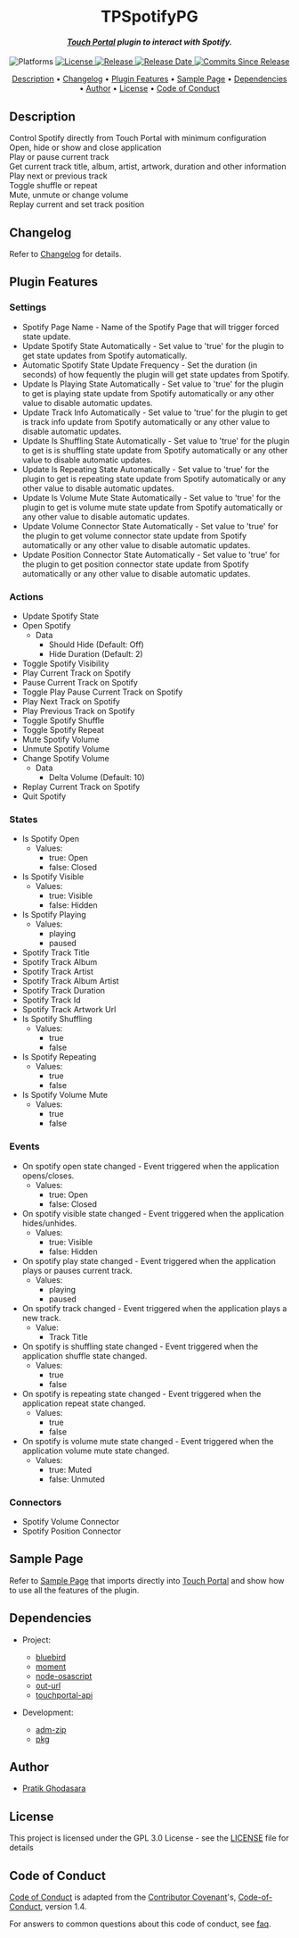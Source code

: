 <h1 align="center">
  <br>
  TPSpotifyPG
  <br>
</h1>

<h4 align="center"><i><a href="https://www.touch-portal.com" target="_blank">Touch Portal</a> plugin to interact with Spotify.</i></h4>

<p align="center">
  <a>
    <img src="https://img.shields.io/badge/OS-macOS-blue?style=for-the-badge"
         alt="Platforms">
  </a>
  <a href="#license">
    <img src="https://img.shields.io/github/license/pratikghodasara/tp-spotify-pg?style=for-the-badge"
         alt="License">
  </a>
  <a href="https://github.com/pratikghodasara/tp-spotify-pg/releases">
    <img src="https://img.shields.io/github/v/release/pratikghodasara/tp-spotify-pg?include_prereleases&sort=semver&style=for-the-badge"
         alt="Release">
  </a>
  <a href="https://github.com/pratikghodasara/tp-spotify-pg/releases">
    <img src="https://img.shields.io/github/release-date-pre/pratikghodasara/tp-spotify-pg?style=for-the-badge"
         alt="Release Date">
  </a>
  <a href="https://github.com/pratikghodasara/tp-spotify-pg/commits/master/">
    <img src="https://img.shields.io/github/commits-since/pratikghodasara/tp-spotify-pg/latest?include_prereleases&style=for-the-badge&label=Commits%20Since%20Release"
         alt="Commits Since Release">
  </a>
</p>

<p align="center">
  <a href="#description">Description</a> •
  <a href="#changelog">Changelog</a> •
  <a href="#plugin-features">Plugin Features</a> •
  <a href="#sample-page">Sample Page</a> •
  <a href="#dependencies">Dependencies</a> •
  <a href="#author">Author</a> •
  <a href="#license">License</a> •
  <a href="#code-of-conduct">Code of Conduct</a>
</p>

## Description

Control Spotify directly from Touch Portal with minimum configuration<br>
Open, hide or show and close application<br>
Play or pause current track<br>
Get current track title, album, artist, artwork, duration and other information<br>
Play next or previous track<br>
Toggle shuffle or repeat<br>
Mute, unmute or change volume<br>
Replay current and set track position<br>

## Changelog

Refer to [Changelog](CHANGELOG.md) for details.

## Plugin Features

### Settings
 - Spotify Page Name - Name of the Spotify Page that will trigger forced state update.
 - Update Spotify State Automatically - Set value to 'true' for the plugin to get state updates from Spotify automatically.
 - Automatic Spotify State Update Frequency - Set the duration (in seconds) of how fequently the plugin will get state updates from Spotify.
 - Update Is Playing State Automatically - Set value to 'true' for the plugin to get is playing state update from Spotify automatically or any other value to disable automatic updates.
 - Update Track Info Automatically - Set value to 'true' for the plugin to get is track info update from Spotify automatically or any other value to disable automatic updates.
 - Update Is Shuffling State Automatically - Set value to 'true' for the plugin to get is is shuffling state update from Spotify automatically or any other value to disable automatic updates.
 - Update Is Repeating State Automatically - Set value to 'true' for the plugin to get is repeating state update from Spotify automatically or any other value to disable automatic updates.
 - Update Is Volume Mute State Automatically - Set value to 'true' for the plugin to get is volume mute state update from Spotify automatically or any other value to disable automatic updates.
 - Update Volume Connector State Automatically - Set value to 'true' for the plugin to get volume connector state update from Spotify automatically or any other value to disable automatic updates.
 - Update Position Connector State Automatically - Set value to 'true' for the plugin to get position connector state update from Spotify automatically or any other value to disable automatic updates.

### Actions
  - Update Spotify State
  - Open Spotify
    - Data
      - Should Hide (Default: Off)
      - Hide Duration (Default: 2)
  - Toggle Spotify Visibility
  - Play Current Track on Spotify
  - Pause Current Track on Spotify
  - Toggle Play Pause Current Track on Spotify
  - Play Next Track on Spotify
  - Play Previous Track on Spotify
  - Toggle Spotify Shuffle
  - Toggle Spotify Repeat
  - Mute Spotify Volume
  - Unmute Spotify Volume
  - Change Spotify Volume
    - Data
      - Delta Volume (Default: 10)
  - Replay Current Track on Spotify
  - Quit Spotify

### States
  - Is Spotify Open
    - Values:
      - true: Open
      - false: Closed
  - Is Spotify Visible
    - Values:
      - true: Visible
      - false: Hidden
  - Is Spotify Playing
    - Values:
      - playing
      - paused
  - Spotify Track Title
  - Spotify Track Album
  - Spotify Track Artist
  - Spotify Track Album Artist
  - Spotify Track Duration
  - Spotify Track Id
  - Spotify Track Artwork Url
  - Is Spotify Shuffling
    - Values:
      - true
      - false
  - Is Spotify Repeating
    - Values:
      - true
      - false
  - Is Spotify Volume Mute
    - Values:
      - true
      - false

### Events
 - On spotify open state changed - Event triggered when the application opens/closes.
    - Values:
      - true: Open
      - false: Closed
 - On spotify visible state changed - Event triggered when the application hides/unhides.
    - Values:
      - true: Visible
      - false: Hidden
 - On spotify play state changed - Event triggered when the application plays or pauses current track.
    - Values:
      - playing
      - paused
 - On spotify track changed - Event triggered when the application plays a new track.
    - Value:
      - Track Title
 - On spotify is shuffling state changed - Event triggered when the application shuffle state changed.
    - Values:
      - true
      - false
 - On spotify is repeating state changed - Event triggered when the application repeat state changed.
    - Values:
      - true
      - false
 - On spotify is volume mute state changed - Event triggered when the application volume mute state changed.
    - Values:
      - true: Muted
      - false: Unmuted

### Connectors
  - Spotify Volume Connector
  - Spotify Position Connector

## Sample Page

Refer to [Sample Page](resources/tpspotifyas.tpz2) that imports directly into [Touch Portal](https://www.touch-portal.com) and show how to use all the features of the plugin.

## Dependencies

- Project:
  - [bluebird](https://www.npmjs.com/package/bluebird)
  - [moment](https://www.npmjs.com/package/moment)
  - [node-osascript](https://www.npmjs.com/package/node-osascript)
  - [out-url](https://www.npmjs.com/package/out-url)
  - [touchportal-api](https://www.npmjs.com/package/touchportal-api)

- Development:
  - [adm-zip](https://www.npmjs.com/package/adm-zip)
  - [pkg](https://www.npmjs.com/package/pkg)

## Author

- [Pratik Ghodasara](https://github.com/pratikghodasara)

## License

This project is licensed under the GPL 3.0 License - see the [LICENSE](LICENSE) file for details

## Code of Conduct

[Code of Conduct](CODE_OF_CONDUCT.md) is adapted from the [Contributor Covenant](https://www.contributor-covenant.org)'s, [Code-of-Conduct](https://www.contributor-covenant.org/version/1/4/code-of-conduct.html), version 1.4.

For answers to common questions about this code of conduct, see [faq](https://www.contributor-covenant.org/faq).
